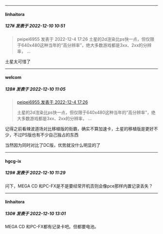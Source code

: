 

*****

####  linhaitora  
##### 127#       发表于 2022-12-10 10:51

<blockquote>peipei6955 发表于 2022-12-4 17:26
土星的2d渲染比ps快一点，但仅限于640x480这种当年的“高分辨率”，绝大多数游戏都是3xx、2xx的分辨率， ...</blockquote>
土星太可惜了



*****

####  welcom  
##### 128#       发表于 2022-12-10 11:05

<blockquote><a href="httphttps://bbs.saraba1st.com/2b/forum.php?mod=redirect&amp;goto=findpost&amp;pid=58761835&amp;ptid=2106206" target="_blank">peipei6955 发表于 2022-12-4 17:26</a>

土星的2d渲染比ps快一点，但仅限于640x480这种当年的“高分辨率”，绝大多数游戏都是3xx、2xx的分辨率， ...</blockquote>
记得之前看辣波道场对比移植版的街霸，确实不算加速卡，土星的移植版是更好不少，不过PS版也有不少自己独占的东西

当然因为同时对比了DC版，优势就没什么明显的了



*****

####  hgcg-ix  
##### 129#       发表于 2022-12-10 11:29

问下，MEGA CD 和PC-FX是不是要经常开机否则会像pce那样内置记录丢失？



*****

####  linhaitora  
##### 130#       发表于 2022-12-10 13:01

MEGA CD 和PC-FX都有记录卡吧。但都要电池。

